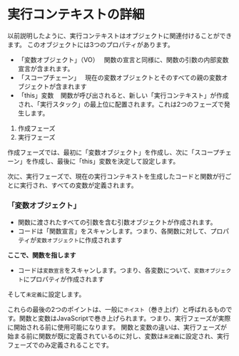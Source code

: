 

# **実行コンテキストの詳細**
以前説明したように、実行コンテキストはオブジェクトに関連付けることができます。
このオブジェクトには3つのプロパティがあります。
- 「変数オブジェクト」（VO）
  関数の宣言と同様に、関数の引数の内部変数宣言が含まれます。
- 「スコープチェーン」
  現在の変数オブジェクトとそのすべての親の変数オブジェクトが含まれます
- 「this」変数
  
関数が呼び出されると、新しい「実行コンテキスト」が作成され、「実行スタック」の最上位に配置されます。これは2つのフェーズで発生します。

1. 作成フェーズ
2. 実行フェーズ

作成フェーズでは、最初に「変数オブジェクト」を作成し、次に「スコープチェーン」を作成し、最後に「this」変数を決定して設定します。

次に、実行フェーズで、現在の実行コンテキストを生成したコードと関数が行ごとに実行され、すべての変数が定義されます。

### **「変数オブジェクト」**

- 関数に渡されたすべての引数を含む引数オブジェクトが作成されます。
- コードは「関数宣言」をスキャンします。つまり、各関数に対して、プロパティが``変数オブジェクト``に作成されます

**ここで、関数を指します**
- コードは``変数宣言``をスキャンします。つまり、各変数について、``変数オブジェクト``にプロパティが作成されます

そして``未定義``に設定します。

これらの最後の2つのポイントは、一般に``ホイスト``（巻き上げ）と呼ばれるものです。関数と変数はJavaScriptで巻き上げられます。つまり、実行フェーズが実際に開始される前に使用可能になります。
関数と変数の違いは、実行フェーズが始まる前に関数が既に定義されているのに対し、変数は``未定義``に設定され、実行フェーズでのみ定義されることです。
